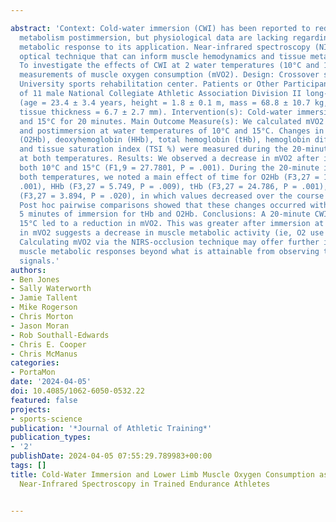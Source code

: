 ---
abstract: 'Context: Cold-water immersion (CWI) has been reported to reduce tissue
  metabolism postimmersion, but physiological data are lacking regarding the muscle
  metabolic response to its application. Near-infrared spectroscopy (NIRS) is a noninvasive
  optical technique that can inform muscle hemodynamics and tissue metabolism. Objective:
  To investigate the effects of CWI at 2 water temperatures (10°C and 15°C) on NIRS-calculated
  measurements of muscle oxygen consumption (mVO2). Design: Crossover study. Setting:
  University sports rehabilitation center. Patients or Other Participants: A total
  of 11 male National Collegiate Athletic Association Division II long-distance runners
  (age = 23.4 ± 3.4 years, height = 1.8 ± 0.1 m, mass = 68.8 ± 10.7 kg, mean adipose
  tissue thickness = 6.7 ± 2.7 mm). Intervention(s): Cold-water immersion at 10°C
  and 15°C for 20 minutes. Main Outcome Measure(s): We calculated mVO2 preimmersion
  and postimmersion at water temperatures of 10°C and 15°C. Changes in tissue oxyhemoglobin
  (O2Hb), deoxyhemoglobin (HHb), total hemoglobin (tHb), hemoglobin difference (Hbdiff),
  and tissue saturation index (TSI %) were measured during the 20-minute immersion
  at both temperatures. Results: We observed a decrease in mVO2 after immersion at
  both 10°C and 15°C (F1,9 = 27.7801, P = .001). During the 20-minute immersion at
  both temperatures, we noted a main effect of time for O2Hb (F3,27 = 14.227, P =
  .001), HHb (F3,27 = 5.749, P = .009), tHb (F3,27 = 24.786, P = .001), and Hbdiff
  (F3,27 = 3.894, P = .020), in which values decreased over the course of immersion.
  Post hoc pairwise comparisons showed that these changes occurred within the final
  5 minutes of immersion for tHb and O2Hb. Conclusions: A 20-minute CWI at 10°C and
  15°C led to a reduction in mVO2. This was greater after immersion at 10°C. The reduction
  in mVO2 suggests a decrease in muscle metabolic activity (ie, O2 use after CWI).
  Calculating mVO2 via the NIRS-occlusion technique may offer further insight into
  muscle metabolic responses beyond what is attainable from observing the NIRS primary
  signals.'
authors:
- Ben Jones
- Sally Waterworth
- Jamie Tallent
- Mike Rogerson
- Chris Morton
- Jason Moran
- Rob Southall-Edwards
- Chris E. Cooper
- Chris McManus
categories:
- PortaMon
date: '2024-04-05'
doi: 10.4085/1062-6050-0532.22
featured: false
projects:
- sports-science
publication: '*Journal of Athletic Training*'
publication_types:
- '2'
publishDate: 2024-04-05 07:55:29.789983+00:00
tags: []
title: Cold-Water Immersion and Lower Limb Muscle Oxygen Consumption as Measured by
  Near-Infrared Spectroscopy in Trained Endurance Athletes

---

